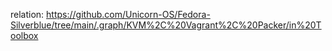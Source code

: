 relation: https://github.com/Unicorn-OS/Fedora-Silverblue/tree/main/.graph/KVM%2C%20Vagrant%2C%20Packer/in%20Toolbox